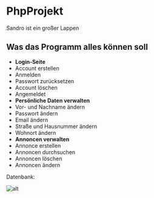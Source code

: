 # PhpProjekt

Sandro ist ein großer Lappen


## Was das Programm alles können soll

* __Login-Seite__
 * Account erstellen
 * Anmelden
 * Passwort zurücksetzen
 * Account löschen
* Angemeldet
 * __Persönliche Daten verwalten__
  * Vor- und Nachname ändern
  * Passwort ändern
  * Email ändern
  * Straße und Hausnummer ändern
  * Wohnort ändern
 * __Annoncen verwalten__
  * Annonce erstellen
  * Annoncen durchsuchen
  * Annoncen löschen
  * Annoncen ändern

Datenbank:

![alt](https://s12.postimg.org/y052ta5j1/Unbenannt.png "Datenbank")